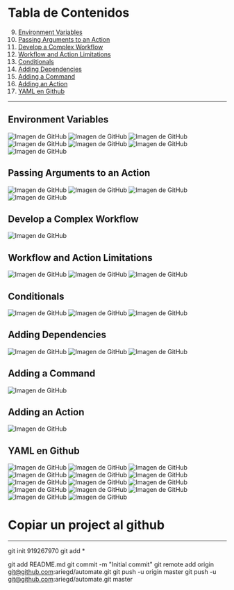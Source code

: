 # Tabla de Contenidos

9. [Environment Variables](#environment-variables)
8. [Passing Arguments to an Action](#passing-arguments-to-an-action)
7. [Develop a Complex Workflow](#develop-a-complex-workflow)
6. [Workflow and Action Limitations](#workflow-and-action-limitations)
5. [Conditionals](#conditionals)
4. [Adding Dependencies](#adding-dependencies)
3. [Adding a Command](#adding-a-command)
2. [Adding an Action](#adding-an-action)
1. [YAML en Github](#yaml-en-github)

---

## Environment Variables
![Imagen de GitHub](https://github.com/ariegd/automate/blob/main/src/img/Captura%20desde%202025-08-13%2014-48-07.png)
![Imagen de GitHub](https://github.com/ariegd/automate/blob/main/src/img/Captura%20desde%202025-08-13%2014-48-12.png)
![Imagen de GitHub](https://github.com/ariegd/automate/blob/main/src/img/Captura%20desde%202025-08-13%2014-50-19.png)
![Imagen de GitHub](https://github.com/ariegd/automate/blob/main/src/img/Captura%20desde%202025-08-13%2014-50-41.png)
![Imagen de GitHub](https://github.com/ariegd/automate/blob/main/src/img/Captura%20desde%202025-08-13%2014-51-37.png)
![Imagen de GitHub](https://github.com/ariegd/automate/blob/main/src/img/Captura%20desde%202025-08-13%2014-52-27.png)
![Imagen de GitHub](https://github.com/ariegd/automate/blob/main/src/img/Captura%20desde%202025-08-13%2014-53-05.png)

## Passing Arguments to an Action
![Imagen de GitHub](https://github.com/ariegd/automate/blob/main/src/img/Captura%20desde%202025-08-13%2012-02-52.png)
![Imagen de GitHub](https://github.com/ariegd/automate/blob/main/src/img/Captura%20desde%202025-08-13%2012-04-36.png)
![Imagen de GitHub](https://github.com/ariegd/automate/blob/main/src/img/Captura%20desde%202025-08-13%2014-44-04.png)
![Imagen de GitHub](https://github.com/ariegd/automate/blob/main/src/img/Captura%20desde%202025-08-13%2014-44-28.png)

## Develop a Complex Workflow
![Imagen de GitHub](https://github.com/ariegd/automate/blob/main/src/img/Captura%20desde%202025-08-12%2020-36-28.png)

## Workflow and Action Limitations
![Imagen de GitHub](https://github.com/ariegd/automate/blob/main/src/img/Captura%20desde%202025-08-12%2020-30-52.png)
![Imagen de GitHub](https://github.com/ariegd/automate/blob/main/src/img/Captura%20desde%202025-08-12%2020-34-31.png)
![Imagen de GitHub](https://github.com/ariegd/automate/blob/main/src/img/Captura%20desde%202025-08-12%2020-35-08.png)

## Conditionals
![Imagen de GitHub](https://github.com/ariegd/automate/blob/main/src/img/Captura%20desde%202025-08-12%2019-49-58.png)
![Imagen de GitHub](https://github.com/ariegd/automate/blob/main/src/img/Captura%20desde%202025-08-12%2019-50-52.png)
![Imagen de GitHub](https://github.com/ariegd/automate/blob/main/src/img/Captura%20desde%202025-08-12%2019-51-12.png)

## Adding Dependencies
![Imagen de GitHub](https://github.com/ariegd/automate/blob/main/src/img/Captura%20desde%202025-08-12%2019-46-14.png)
![Imagen de GitHub](https://github.com/ariegd/automate/blob/main/src/img/Captura%20desde%202025-08-12%2019-46-58.png)
![Imagen de GitHub](https://github.com/ariegd/automate/blob/main/src/img/Captura%20desde%202025-08-12%2019-47-35.png)

## Adding a Command
![Imagen de GitHub](https://github.com/ariegd/automate/blob/main/src/img/Captura%20desde%202025-08-11%2023-44-23.png)

## Adding an Action
![Imagen de GitHub](https://github.com/ariegd/automate/blob/main/src/img/Captura%20desde%202025-08-11%2023-42-01.png)

## YAML en Github
![Imagen de GitHub](https://github.com/ariegd/automate/blob/main/src/img/Captura%20desde%202025-08-10%2020-31-06.png)
![Imagen de GitHub](https://github.com/ariegd/automate/blob/main/src/img/Captura%20desde%202025-08-11%2019-41-23.png)
![Imagen de GitHub](https://github.com/ariegd/automate/blob/main/src/img/Captura%20desde%202025-08-11%2019-41-36.png)
![Imagen de GitHub](https://github.com/ariegd/automate/blob/main/src/img/Captura%20desde%202025-08-11%2019-43-13.png)
![Imagen de GitHub](https://github.com/ariegd/automate/blob/main/src/img/Captura%20desde%202025-08-11%2019-44-21.png)
![Imagen de GitHub](https://github.com/ariegd/automate/blob/main/src/img/Captura%20desde%202025-08-11%2019-45-50.png)
![Imagen de GitHub](https://github.com/ariegd/automate/blob/main/src/img/Captura%20desde%202025-08-11%2019-46-45.png)
![Imagen de GitHub](https://github.com/ariegd/automate/blob/main/src/img/Captura%20desde%202025-08-11%2019-49-24.png)
![Imagen de GitHub](https://github.com/ariegd/automate/blob/main/src/img/Captura%20desde%202025-08-11%2019-50-38.png)
![Imagen de GitHub](https://github.com/ariegd/automate/blob/main/src/img/Captura%20desde%202025-08-11%2019-51-52.png)
![Imagen de GitHub](https://github.com/ariegd/automate/blob/main/src/img/Captura%20desde%202025-08-11%2019-55-03.png)
![Imagen de GitHub](https://github.com/ariegd/automate/blob/main/src/img/Captura%20desde%202025-08-11%2020-03-16.png)
![Imagen de GitHub](https://github.com/ariegd/automate/blob/main/src/img/Captura%20desde%202025-08-11%2020-09-02.png)
![Imagen de GitHub](https://github.com/ariegd/automate/blob/main/src/img/Captura%20desde%202025-08-11%2020-11-22.png)


# Copiar un project al github
-----------------------------
git init
919267970
git add *

git add README.md
git commit -m "Initial commit"
git remote add origin git@github.com:ariegd/automate.git
git push -u origin master
git push -u git@github.com:ariegd/automate.git master
